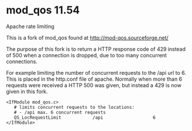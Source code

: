 # mod_qos 11.54
Apache rate limiting

This is a fork of mod_qos found at http://mod-qos.sourceforge.net/

The purpose of this fork is to return a HTTP response code of 429 instead of 500 when a connection is dropped, due to too many concurrent connections.

For example limiting the number of concurrent requests to the /api url to 6.  This is placed in the http.conf file of apache.  Normally when more than 6 requests were received a HTTP 500 was given, but instead a 429 is now given in this fork.

```
<IfModule mod_qos.c>
   # limits concurrent requests to the locations:
   # - /api max. 6 concurrent requests
   QS_LocRequestLimit            /api                   6
</IfModule>
```



